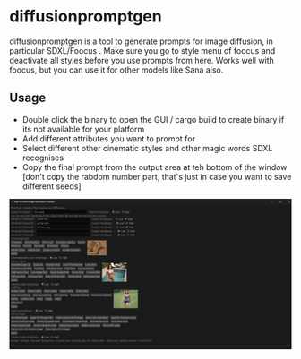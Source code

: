 # diffusionpromptgen

diffusionpromptgen is a tool to generate prompts for image diffusion, in particular SDXL/Foocus .
Make sure you go to style menu of foocus and deactivate all styles before you use prompts from here. Works well with foocus, but you can use it for other models like Sana also.

## Usage
 - Double click the binary to open the GUI / cargo build to create binary if its not available for your platform
 - Add different attributes you want to prompt for
 - Select different other cinematic styles and other magic words SDXL recognises
 - Copy the final prompt from the output area at teh bottom of the window [don't copy the rabdom number part, that's just in case you want to save different seeds]



![](./diffusionpromptgen/assets/scrsht.png)
